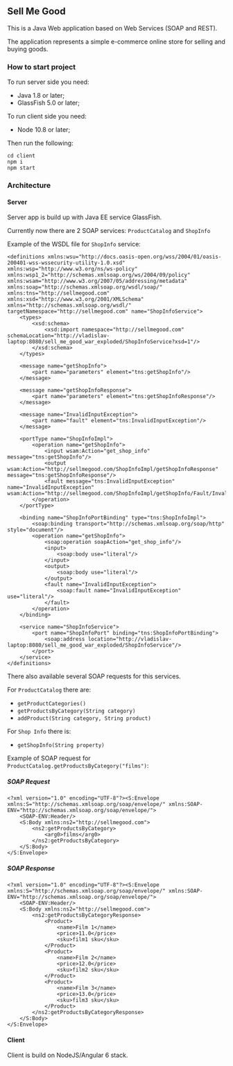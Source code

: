 ## Sell Me Good

This is a Java Web application based on Web Services (SOAP and REST).

The application represents a simple e-commerce online store for selling and buying goods.

### How to start project
To run server side you need:
- Java 1.8 or later;
- GlassFish 5.0 or later;

To run client side you need:
- Node 10.8 or later;

Then run the following:
```
cd client
npm i
npm start
```

### Architecture
#### Server
Server app is build up with Java EE service GlassFish.

Currently now there are 2 SOAP services: ```ProductCatalog``` and ```ShopInfo```

Example of the WSDL file for ```ShopInfo``` service:
```$xslt
<definitions xmlns:wsu="http://docs.oasis-open.org/wss/2004/01/oasis-200401-wss-wssecurity-utility-1.0.xsd" xmlns:wsp="http://www.w3.org/ns/ws-policy" xmlns:wsp1_2="http://schemas.xmlsoap.org/ws/2004/09/policy" xmlns:wsam="http://www.w3.org/2007/05/addressing/metadata" xmlns:soap="http://schemas.xmlsoap.org/wsdl/soap/" xmlns:tns="http://sellmegood.com" xmlns:xsd="http://www.w3.org/2001/XMLSchema" xmlns="http://schemas.xmlsoap.org/wsdl/" targetNamespace="http://sellmegood.com" name="ShopInfoService">
    <types>
        <xsd:schema>
            <xsd:import namespace="http://sellmegood.com" schemaLocation="http://vladislav-laptop:8080/sell_me_good_war_exploded/ShopInfoService?xsd=1"/>
        </xsd:schema>
    </types>
    
    <message name="getShopInfo">
        <part name="parameters" element="tns:getShopInfo"/>
    </message>

    <message name="getShopInfoResponse">
        <part name="parameters" element="tns:getShopInfoResponse"/>
    </message>

    <message name="InvalidInputException">
        <part name="fault" element="tns:InvalidInputException"/>
    </message>

    <portType name="ShopInfoImpl">
        <operation name="getShopInfo">
            <input wsam:Action="get_shop_info" message="tns:getShopInfo"/>
            <output wsam:Action="http://sellmegood.com/ShopInfoImpl/getShopInfoResponse" message="tns:getShopInfoResponse"/>
            <fault message="tns:InvalidInputException" name="InvalidInputException" wsam:Action="http://sellmegood.com/ShopInfoImpl/getShopInfo/Fault/InvalidInputException"/>
        </operation>
    </portType>

    <binding name="ShopInfoPortBinding" type="tns:ShopInfoImpl">
        <soap:binding transport="http://schemas.xmlsoap.org/soap/http" style="document"/>
        <operation name="getShopInfo">
            <soap:operation soapAction="get_shop_info"/>
            <input>
                <soap:body use="literal"/>
            </input>
            <output>
                <soap:body use="literal"/>
            </output>
            <fault name="InvalidInputException">
                <soap:fault name="InvalidInputException" use="literal"/>
            </fault>
        </operation>
    </binding>

    <service name="ShopInfoService">
        <port name="ShopInfoPort" binding="tns:ShopInfoPortBinding">
            <soap:address location="http://vladislav-laptop:8080/sell_me_good_war_exploded/ShopInfoService"/>
        </port>
    </service>
</definitions>
```

There also available several SOAP requests for this services.

For ```ProductCatalog``` there are:

- ```getProductCategories()```
- ```getProductsByCategory(String category)```
- ```addProduct(String category, String product)```

For ```Shop Info``` there is:
- ```getShopInfo(String property)```

Example of SOAP request for ```ProductCatalog.getProductsByCategory("films")```:
##### SOAP Request
```$xslt
<?xml version="1.0" encoding="UTF-8"?><S:Envelope xmlns:S="http://schemas.xmlsoap.org/soap/envelope/" xmlns:SOAP-ENV="http://schemas.xmlsoap.org/soap/envelope/">
    <SOAP-ENV:Header/>
    <S:Body xmlns:ns2="http://sellmegood.com">
        <ns2:getProductsByCategory>
            <arg0>films</arg0>
        </ns2:getProductsByCategory>
    </S:Body>
</S:Envelope>
```
##### SOAP Response
```$xslt
<?xml version="1.0" encoding="UTF-8"?><S:Envelope xmlns:S="http://schemas.xmlsoap.org/soap/envelope/" xmlns:SOAP-ENV="http://schemas.xmlsoap.org/soap/envelope/">
    <SOAP-ENV:Header/>
    <S:Body xmlns:ns2="http://sellmegood.com">
        <ns2:getProductsByCategoryResponse>
            <Product>
                <name>Film 1</name>
                <price>11.0</price>
                <sku>film1 sku</sku>
            </Product>
            <Product>
                <name>Film 2</name>
                <price>12.0</price>
                <sku>film2 sku</sku>
            </Product>
            <Product>
                <name>Film 3</name>
                <price>13.0</price>
                <sku>film3 sku</sku>
            </Product>
        </ns2:getProductsByCategoryResponse>
    </S:Body>
</S:Envelope>
```

#### Client
Client is build on NodeJS/Angular 6 stack.
